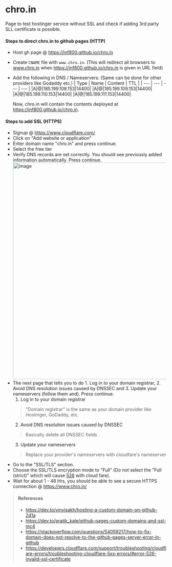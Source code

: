 # chro.in

Page to test hostinger service without SSL and check if adding 3rd party SLL certificate is possible.

#### Steps to direct chro.in to github pages (HTTP)

- Host gh page @ https://inf800.github.io/chro.in
- Create `CNAME` file with `www.chro.in`. (This will redirect all browsers to www.chro.in when https://inf800.github.io/chro.in is given in URL field)
- Add the following in DNS / Nameservers: (Same can be done for other providers like Godaddy etc.)
  | Type | Name | Content | TTL |
  | --- | --- | --- | --- |
  |A|@|185.199.108.153|14400|
  |A|@|185.199.109.153|14400|
  |A|@|185.199.110.153|14400|
  |A|@|185.199.111.153|14400|

  Now, chro.in will contain the contents deployed at https://inf800.github.io/chro.in.

#### Steps to add SSL (HTTPS)

- Signup @ https://www.cloudflare.com/
- Click on "Add website or application"
- Enter domain name "chro.in" and press continue. 
- Select the free tier
- Verify DNS records are set correctly. You should see previously added information automatically. Press continue.
  <img width="674" alt="image" src="https://github.com/INF800/chro.in/assets/45640029/c598c209-15d8-4922-84c9-069f26da5303">
- The next page that tells you to do 1. Log in to your domain registrar, 2. Avoid DNS resolution issues caused by DNSSEC and 3. Update your nameservers (follow them and). Press continue.
  1. Log in to your domain registrar
    > "Domain registrar" is the same as your domain provider like Hostinger, GoDaddy, etc.
  2. Avoid DNS resolution issues caused by DNSSEC
    > Basically delete all DNSSEC fields
  3. Update your nameservers
    > Replace your provider's nameservers with cloudfare's nameserver
- Go to the "SSL/TLS" section.
- Choose the SSL/TLS encryption mode to "Full" (Do not select the "Full (strict)" which will cause [526](https://developers.cloudflare.com/support/troubleshooting/cloudflare-errors/troubleshooting-cloudflare-5xx-errors/#error-526-invalid-ssl-certificate) with cloud fare).
- Wait for about 1 - 48 Hrs, you should be able to see a secure HTTPS connection @ https://www.chro.in/


> #### References
> - https://dev.to/vjnvisakh/hosting-a-custom-domain-on-github-2d1a
> - https://dev.to/pratik_kale/github-pages-custom-domains-and-ssl-mc4
> - https://stackoverflow.com/questions/54059217/how-to-fix-domain-does-not-resolve-to-the-github-pages-server-error-in-github
> - https://developers.cloudflare.com/support/troubleshooting/cloudflare-errors/troubleshooting-cloudflare-5xx-errors/#error-526-invalid-ssl-certificate
